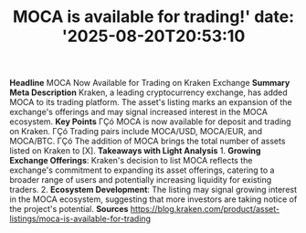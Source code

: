 ﻿---
title: "MOCA is available for trading!'
date: '2025-08-20T20:53:10"
category: "Markets"
summary: ""
slug: "moca is available for trading"
source_urls:
  - "https://blog.kraken.com/product/asset-listings/moca-is-available-for-trading"
seo:
  title: "MOCA is available for trading! | Hash n Hedge'
  description: '"
  keywords: ["news", "markets", "brief"]
---
**Headline** MOCA Now Available for Trading on Kraken Exchange  **Summary Meta Description** Kraken, a leading cryptocurrency exchange, has added MOCA to its trading platform. The asset's listing marks an expansion of the exchange's offerings and may signal increased interest in the MOCA ecosystem.  **Key Points**  ΓÇó MOCA is now available for deposit and trading on Kraken. ΓÇó Trading pairs include MOCA/USD, MOCA/EUR, and MOCA/BTC. ΓÇó The addition of MOCA brings the total number of assets listed on Kraken to [X].  **Takeaways with Light Analysis**  1. **Growing Exchange Offerings**: Kraken's decision to list MOCA reflects the exchange's commitment to expanding its asset offerings, catering to a broader range of users and potentially increasing liquidity for existing traders. 2. **Ecosystem Development**: The listing may signal growing interest in the MOCA ecosystem, suggesting that more investors are taking notice of the project's potential.  **Sources** https://blog.kraken.com/product/asset-listings/moca-is-available-for-trading 
